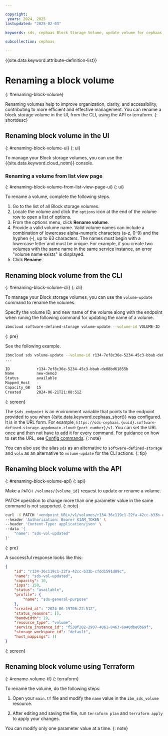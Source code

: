 ```yaml
---

copyright:
 years: 2024, 2025
lastupdated: "2025-02-03"

keywords: sds, cephaas Block Storage Volume, update volume for cephaas, manage volume

subcollection: cephaas

---
```


{{site.data.keyword.attribute-definition-list}}

# Renaming a block volume
{: #renaming-block-volume}

Renaming volumes help to improve organization, clarity, and accessibility, contributing to more efficient and effective management. You can rename a block storage volume in the UI, from the CLI, using the API or terraform.
{: shortdesc}

## Renaming block volume in the UI
{: #renaming-block-volume-ui}
{: ui}

To manage your Block storage volumes, you can use the {{site.data.keyword.cloud_notm}} console.

### Renaming a volume from list view page
{: #renaming-block-volume-from-list-view-page-ui}
{: ui}

To rename a volume, complete the following steps.

1. Go to the list of all Block storage volumes.
2. Locate the volume and click the `options` icon at the end of the volume row to open a list of options.
3. From the options menu, click **Rename volume**.
4. Provide a valid volume name. Valid volume names can include a combination of lowercase alpha-numeric characters (a-z, 0-9) and the hyphen (-), up to 63 characters. The names must begin with a lowercase letter and must be unique. For example, if you create two volumes with the same name in the same service instance, an error "volume name exists" is displayed.
5. Click **Rename**.




## Renaming block volume from the CLI
{: #renaming-block-volume-cli}
{: cli}

To manage your Block storage volumes, you can use the `volume-update` command to rename the volumes.

Specify the volume ID, and new name of the volume along with the endpoint when runing the following command for updating the name of a volume.

```sh
ibmcloud software-defined-storage volume-update --volume-id VOLUME-ID --name NAME --url string
```
{: pre}

See the following example.

```bash
ibmcloud sds volume-update --volume-id r134-7ef8c36e-5234-45c3-bbab-de08bd61855b --name new-demo3 --url $sds_endpoint
...

ID            r134-7ef8c36e-5234-45c3-bbab-de08bd61855b
Name          new-demo3
Status        available
Mapped_Host   -
Capacity_GB   15
Created       2024-06-21T21:08:51Z
```
{: screen}

The `$sds_endpoint` is an environment variable that points to the endpoint provided to you when {{site.data.keyword.cephaas_short}} was configured. It is in the URL form. For example, `https://sds-cephaas.{uuid}.software-defined-storage.appdomain.cloud:{port number}/v1`. You can set the URL once and then not have to add it for every command. For guidance on how to set the URL, see [Config commands](/docs/cephaas?topic=cephaas-ic-sds-cli-reference&interface=cli#ic-config-commands).
{: note}


You can also use the alias `sds` as an alternative to `software-defined-storage` and `volu` as an alternative to `volume-update` for the CLI actions.
{: tip}


## Renaming block volume with the API
{: #renaming-block-volume-api}
{: api}

Make a `PATCH /volumes/{volume_id}` request to update or rename a volume.


PATCH operation to change more than one parameter value in the same command is not supported.
{: note}



```sh
curl -X PATCH '<endpoint_URL>/v1/volumes/r134-36c119c1-22fa-42cc-b33b-cfdd1591d89c' \
--header 'Authorization: Bearer $IAM_TOKEN' \
--header 'Content-Type: application/json' \
--data '{
    "name": "sds-vol-updated"
}'
```
{: pre}

A successful response looks like this:

```json
{
    "id": "r134-36c119c1-22fa-42cc-b33b-cfdd1591d89c",
    "name": "sds-vol-updated",
    "capacity": 10,
    "iops": 150,
    "status": "available",
    "profile": {
        "name": "sds-general-purpose"
    },
    "created_at": "2024-06-19T06:22:51Z",
    "status_reasons": [],
    "bandwidth": 19,
    "resource_type": "volume",
    "service_instance_id": "f538f202-2907-4061-8463-6a40dbe6b69f",
    "storage_workspace_id": "default",
    "host_mappings": []
}

```
{: screen}


## Renaming block volume using Terraform
{: #rename-volume-tf}
{: terraform}

To rename the volume, do the following steps:

1. Open your `main.tf` file and modify the `name` value in the `ibm_sds_volume` resource.

2. After editing and saving the file, run `terraform plan` and `terraform apply` to apply your changes.

You can modify only one parameter value at a time.
{: note}
